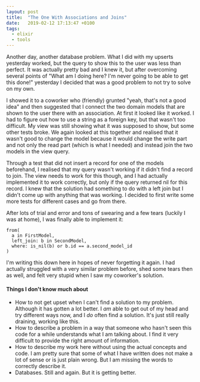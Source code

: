 ```yaml
---
layout: post
title:  "The One With Associations and Joins"
date:   2019-02-12 17:13:47 +0100
tags: 
  - elixir
  - tools
---
```


Another day, another database problem. What I did with my upserts yesterday worked, but the query to show this to the user was less than perfect. It was actually pretty bad and I knew it, but after overcoming several points of "What am I doing here? I'm never going to be able to get this done!" yesterday I decided that was a good problem to not try to solve on my own.

I showed it to a coworker who (friendly) grunted "yeah, that's not a good idea" and then suggested that I connect the two domain models that are shown to the user there with an association. At first it looked like it worked. I had to figure out how to use a string as a foreign key, but that wasn't too difficult. My view was still showing what it was supposed to show, but some other tests broke. We again looked at this together and realised that it wasn't good to change the model because it would change the write part and not only the read part (which is what I needed) and instead join the two models in the view query.

Through a test that did not insert a record for one of the models beforehand, I realised that my query wasn't working if it didn't find a record to join. The view needs to work for this though, and I had actually implemented it to work correctly, but only if the query returned nil for this record. I knew that the solution had something to do with a left join but I didn't come up with anything that was working. I decided to first write some more tests for different cases and go from there.

After lots of trial and error and tons of swearing and a few tears (luckily I was at home), I was finally able to implement it:
```
from(
  a in FirstModel,
  left_join: b in SecondModel,
  where: is_nil(b) or b.id == a.second_model_id
)
```
I'm writing this down here in hopes of never forgetting it again. I had actually struggled with a very similar problem before, shed some tears then as well, and felt very stupid when I saw my coworker's solution.

#### Things I don't know much about
- How to not get upset when I can't find a solution to my problem. Although it has gotten a lot better. I *am* able to get out of my head and try different ways now, and I *do* often find a solution. It's just still really draining, working like this.
- How to describe a problem in a way that someone who hasn't seen this code for a while understands what I am talking about. I find it very difficult to provide the right amount of information.
- How to describe my work here without using the actual concepts and code. I am pretty sure that some of what I have written does not make a lot of sense or is just plain wrong. But I am missing the words to correctly describe it.
- Databases. Still and again. But it is getting better.
